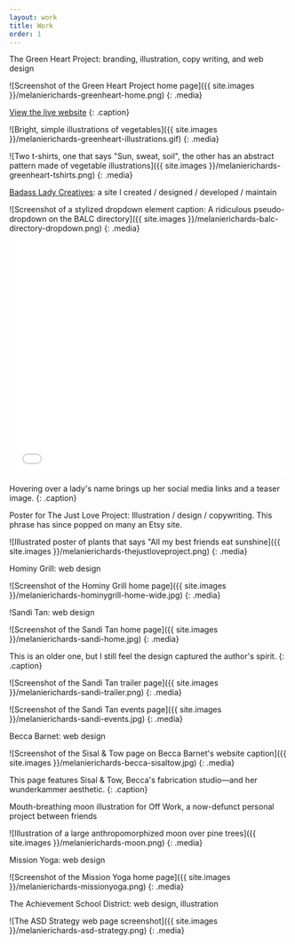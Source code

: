 ```yaml
---
layout: work
title: Work
order: 1
---
```


The Green Heart Project: branding, illustration, copy writing, and web design

![Screenshot of the Green Heart Project home page]({{ site.images }}/melanierichards-greenheart-home.png)
{: .media}

[View the live website](http://greenheartsc.org/)
{: .caption}

![Bright, simple illustrations of vegetables]({{ site.images }}/melanierichards-greenheart-illustrations.gif)
{: .media}

![Two t-shirts, one that says "Sun, sweat, soil", the other has an abstract pattern made of vegetable illustrations]({{ site.images }}/melanierichards-greenheart-tshirts.png)
{: .media}

[Badass Lady Creatives](http://baladycreatives.com): a site I created / designed / developed / maintain

![Screenshot of a stylized dropdown element caption: A ridiculous pseudo-dropdown on the BALC directory]({{ site.images }}/melanierichards-balc-directory-dropdown.png)
{: .media}

<iframe src="//player.vimeo.com/video/108202799?title=0&byline=0&portrait=0" width="500" height="424" frameborder="0" webkitallowfullscreen mozallowfullscreen allowfullscreen></iframe>

Hovering over a lady's name brings up her social media links and a teaser image.
{: .caption}

Poster for The Just Love Project: Illustration / design / copywriting. This phrase has since popped on many an Etsy site.

![Illustrated poster of plants that says "All my best friends eat sunshine]({{ site.images }}/melanierichards-thejustloveproject.png)
{: .media}

Hominy Grill: web design

![Screenshot of the Hominy Grill home page]({{ site.images }}/melanierichards-hominygrill-home-wide.jpg)
{: .media}

!Sandi Tan: web design

![Screenshot of the Sandi Tan home page]({{ site.images }}/melanierichards-sandi-home.jpg)
{: .media}

This is an older one, but I still feel the design captured the author's spirit.
{: .caption}

![Screenshot of the Sandi Tan trailer page]({{ site.images }}/melanierichards-sandi-trailer.png)
{: .media}

![Screenshot of the Sandi Tan events page]({{ site.images }}/melanierichards-sandi-events.jpg)
{: .media}

Becca Barnet: web design

![Screenshot of the Sisal & Tow page on Becca Barnet's website caption]({{ site.images }}/melanierichards-becca-sisaltow.jpg)
{: .media}

This page features Sisal & Tow, Becca's fabrication studio—and her wunderkammer aesthetic.
{: .caption}

Mouth-breathing moon illustration for Off Work, a now-defunct personal project between friends

![Illustration of a large anthropomorphized moon over pine trees]({{ site.images }}/melanierichards-moon.png)
{: .media}

Mission Yoga: web design

![Screenshot of the Mission Yoga home page]({{ site.images }}/melanierichards-missionyoga.png)
{: .media}

The Achievement School District: web design, illustration

![The ASD Strategy web page screenshot]({{ site.images }}/melanierichards-asd-strategy.png)
{: .media}